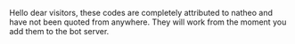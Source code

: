 Hello dear visitors, these codes are completely attributed to natheo and have not been quoted from anywhere. They will work from the moment you add them to the bot server.
